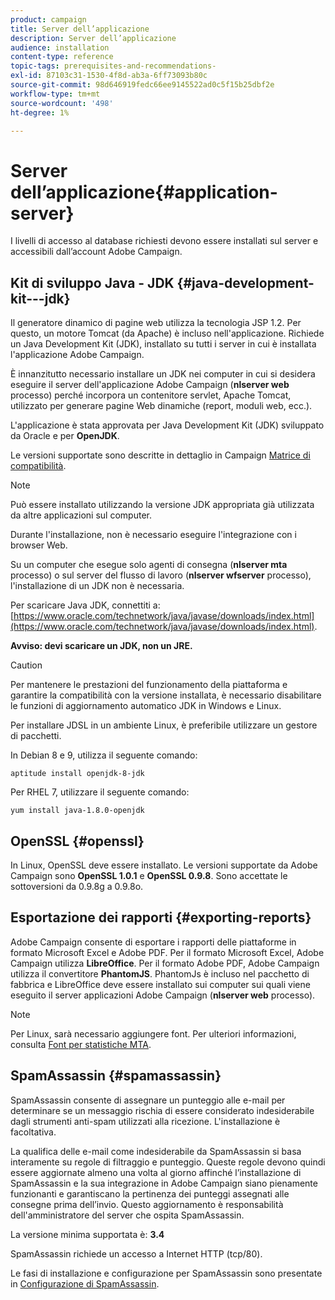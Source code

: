 ```yaml
---
product: campaign
title: Server dell’applicazione
description: Server dell’applicazione
audience: installation
content-type: reference
topic-tags: prerequisites-and-recommendations-
exl-id: 87103c31-1530-4f8d-ab3a-6ff73093b80c
source-git-commit: 98d646919fedc66ee9145522ad0c5f15b25dbf2e
workflow-type: tm+mt
source-wordcount: '498'
ht-degree: 1%

---
```


# Server dell’applicazione{#application-server}

I livelli di accesso al database richiesti devono essere installati sul server e accessibili dall’account Adobe Campaign.

## Kit di sviluppo Java - JDK {#java-development-kit---jdk}

Il generatore dinamico di pagine web utilizza la tecnologia JSP 1.2. Per questo, un motore Tomcat (da Apache) è incluso nell&#39;applicazione. Richiede un Java Development Kit (JDK), installato su tutti i server in cui è installata l&#39;applicazione Adobe Campaign.

È innanzitutto necessario installare un JDK nei computer in cui si desidera eseguire il server dell&#39;applicazione Adobe Campaign (**nlserver web** processo) perché incorpora un contenitore servlet, Apache Tomcat, utilizzato per generare pagine Web dinamiche (report, moduli web, ecc.).

L&#39;applicazione è stata approvata per Java Development Kit (JDK) sviluppato da Oracle e per **OpenJDK**.

Le versioni supportate sono descritte in dettaglio in Campaign [Matrice di compatibilità](../../rn/using/compatibility-matrix.md).

>[!NOTE]
>
>Può essere installato utilizzando la versione JDK appropriata già utilizzata da altre applicazioni sul computer.
>  
>Durante l&#39;installazione, non è necessario eseguire l&#39;integrazione con i browser Web.
>
>Su un computer che esegue solo agenti di consegna (**nlserver mta** processo) o sul server del flusso di lavoro (**nlserver wfserver** processo), l&#39;installazione di un JDK non è necessaria.

Per scaricare Java JDK, connettiti a: [https://www.oracle.com/technetwork/java/javase/downloads/index.html](https://www.oracle.com/technetwork/java/javase/downloads/index.html).

**Avviso: devi scaricare un JDK, non un JRE.**

>[!CAUTION]
>
>Per mantenere le prestazioni del funzionamento della piattaforma e garantire la compatibilità con la versione installata, è necessario disabilitare le funzioni di aggiornamento automatico JDK in Windows e Linux.

Per installare JDSL in un ambiente Linux, è preferibile utilizzare un gestore di pacchetti.

In Debian 8 e 9, utilizza il seguente comando:

```
aptitude install openjdk-8-jdk
```

Per RHEL 7, utilizzare il seguente comando:

```
yum install java-1.8.0-openjdk
```

## OpenSSL {#openssl}

In Linux, OpenSSL deve essere installato. Le versioni supportate da Adobe Campaign sono **OpenSSL 1.0.1** e **OpenSSL 0.9.8**. Sono accettate le sottoversioni da 0.9.8g a 0.9.8o.

## Esportazione dei rapporti {#exporting-reports}

Adobe Campaign consente di esportare i rapporti delle piattaforme in formato Microsoft Excel e Adobe PDF. Per il formato Microsoft Excel, Adobe Campaign utilizza **LibreOffice**. Per il formato Adobe PDF, Adobe Campaign utilizza il convertitore **PhantomJS**. PhantomJs è incluso nel pacchetto di fabbrica e LibreOffice deve essere installato sui computer sui quali viene eseguito il server applicazioni Adobe Campaign (**nlserver web** processo).

>[!NOTE]
>
>Per Linux, sarà necessario aggiungere font. Per ulteriori informazioni, consulta [Font per statistiche MTA](../../installation/using/prerequisites-of-campaign-installation-in-linux.md#fonts-for-mta-statistics).

## SpamAssassin {#spamassassin}

SpamAssassin consente di assegnare un punteggio alle e-mail per determinare se un messaggio rischia di essere considerato indesiderabile dagli strumenti anti-spam utilizzati alla ricezione. L&#39;installazione è facoltativa.

La qualifica delle e-mail come indesiderabile da SpamAssassin si basa interamente su regole di filtraggio e punteggio. Queste regole devono quindi essere aggiornate almeno una volta al giorno affinché l’installazione di SpamAssassin e la sua integrazione in Adobe Campaign siano pienamente funzionanti e garantiscano la pertinenza dei punteggi assegnati alle consegne prima dell’invio. Questo aggiornamento è responsabilità dell&#39;amministratore del server che ospita SpamAssassin.

La versione minima supportata è: **3.4**

SpamAssassin richiede un accesso a Internet HTTP (tcp/80).

Le fasi di installazione e configurazione per SpamAssassin sono presentate in [Configurazione di SpamAssassin](../../installation/using/configuring-spamassassin.md).
